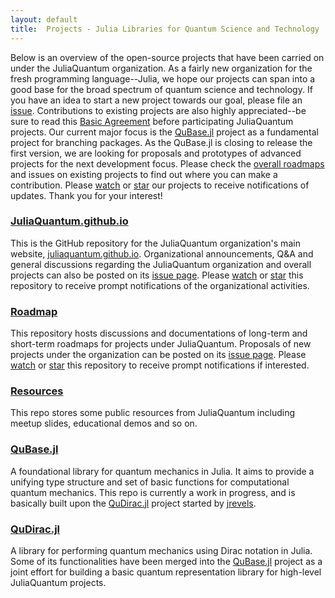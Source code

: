 ```yaml
---
layout: default
title:  Projects - Julia Libraries for Quantum Science and Technology
---
```


Below is an overview of the open-source projects that have been carried on under the JuliaQuantum organization.
As a fairly new organization for the fresh programming language--Julia,
we hope our projects can span into a good base for the broad spectrum of quantum science and technology.
If you have an idea to start a new project towards our goal,
please file an [issue](https://github.com/JuliaQuantum/Roadmap/issues).
Contributions to existing projects are also highly appreciated--be sure to read this [Basic Agreement](/agreement.html) before participating JuliaQuantum projects.
Our current major focus is the [QuBase.jl](https://github.com/JuliaQuantum/QuBase.jl) project as a fundamental project for branching packages. As the QuBase.jl is closing to release the first version, we are looking for proposals and prototypes of advanced projects for the next development focus. Please check the [overall roadmaps](https://github.com/JuliaQuantum/Roadmap) and issues on existing projects to find out where you can make a contribution.
Please [watch](https://help.github.com/articles/watching-repositories/) or [star](https://github.com/blog/1204-notifications-stars) our projects to receive notifications of updates. Thank you for your interest!

### [JuliaQuantum.github.io](https://github.com/JuliaQuantum/JuliaQuantum.github.io)

This is the GitHub repository for the JuliaQuantum organization's main website,
[juliaquantum.github.io](http://juliaquantum.github.io).
Organizational announcements, Q&A and general discussions regarding the JuliaQuantum organization and overall projects
can also be posted on its [issue page](https://github.com/JuliaQuantum/JuliaQuantum.github.io/issues).
Please [watch](https://help.github.com/articles/watching-repositories/) or [star](https://github.com/blog/1204-notifications-stars) this repository to receive prompt notifications of the organizational activities.


### [Roadmap](https://github.com/JuliaQuantum/Roadmap)

This repository hosts discussions and documentations of long-term and short-term roadmaps for projects
under JuliaQuantum.
Proposals of new projects under the organization can be posted on its [issue page](https://github.com/JuliaQuantum/Roadmap/issues).
Please [watch](https://help.github.com/articles/watching-repositories/) or [star](https://github.com/blog/1204-notifications-stars) this repository to receive prompt notifications if interested.

### [Resources](https://github.com/JuliaQuantum/Resources)

This repo stores some public resources from JuliaQuantum including meetup slides, educational demos and so on.


### [QuBase.jl](https://github.com/JuliaQuantum/QuBase.jl)

A foundational library for quantum mechanics in Julia.
It aims to provide a unifying type structure and set of basic functions for computational quantum mechanics.
This repo is currently a work in progress,
and is basically built upon the [QuDirac.jl](https://github.com/JuliaQuantum/QuDirac.jl) project
started by [jrevels](https://github.com/jrevels).

### [QuDirac.jl](https://github.com/JuliaQuantum/QuDirac.jl)

A library for performing quantum mechanics using Dirac notation in Julia.
Some of its functionalities have been merged into the [QuBase.jl](https://github.com/JuliaQuantum/QuBase.jl) project
as a joint effort for building a basic quantum representation library for high-level JuliaQuantum projects.

